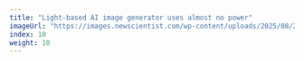 ```yaml
---
title: "Light-based AI image generator uses almost no power"
imageUrl: "https://images.newscientist.com/wp-content/uploads/2025/08/27142425/SEI_263486522.jpg?width=788"
index: 10
weight: 10
---
```


